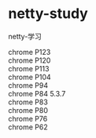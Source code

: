 # netty-study
netty-学习

chrome P123    
chrome P120    
chrome P113    
chrome P104    
chrome P94    
chrome P84 5.3.7      
chrome P83    
chrome P80    
chrome P76    
chrome P62